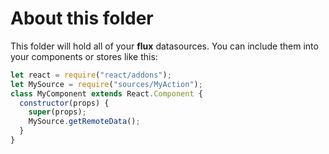 # About this folder
This folder will hold all of your **flux** datasources.
You can include them into your components or stores like this:

```javascript
let react = require("react/addons");
let MySource = require("sources/MyAction");
class MyComponent extends React.Component {
  constructor(props) {
    super(props);
    MySource.getRemoteData();
  }
}
```
